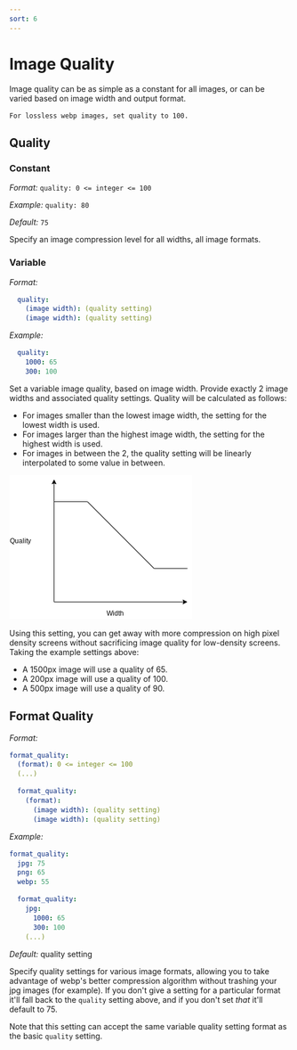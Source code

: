 ```yaml
--- 
sort: 6
---
```


# Image Quality

Image quality can be as simple as a constant for all images, or can be varied based on image width
and output format.

```note
For lossless webp images, set quality to 100.
```


## Quality

### Constant

  _Format:_ `quality: 0 <= integer <= 100`

  _Example:_ `quality: 80`

  _Default:_ `75`

  Specify an image compression level for all widths, all image formats.

### Variable

  _Format:_ 

```yaml
  quality: 
    (image width): (quality setting)
    (image width): (quality setting) 
```

  _Example:_ 

```yaml
  quality: 
    1000: 65
    300: 100
```

Set a variable image quality, based on image width. Provide exactly 2 image widths and associated
quality settings. Quality will be calculated as follows:

  * For images smaller than the lowest image width, the setting for the lowest width is used. 
  * For images larger than the highest image width, the setting for the highest width is used. 
  * For images in between the 2, the quality setting will be linearly interpolated to some value in
    between.

  ![](quality_width_graph.png)

Using this setting, you can get away with more compression on high pixel density screens without
sacrificing image quality for low-density screens. Taking the example settings above:

  * A 1500px image will use a quality of 65.
  * A 200px image will use a quality of 100.
  * A 500px image will use a quality of 90.


## Format Quality

  _Format:_

  ```yaml
  format_quality:
    (format): 0 <= integer <= 100
    (...)
  ```

  ```yaml
    format_quality: 
      (format):
        (image width): (quality setting)
        (image width): (quality setting) 
  ```


  _Example:_

  ```yaml
  format_quality:
    jpg: 75
    png: 65
    webp: 55
  ```

  ```yaml
    format_quality: 
      jpg:
        1000: 65
        300: 100
      (...)
  ```

  _Default:_ quality setting

  Specify quality settings for various image formats, allowing you to take advantage of webp's
  better compression algorithm without trashing your jpg images (for example). If you don't give a
  setting for a particular format it'll fall back to the `quality` setting above, and if you don't
  set _that_ it'll default to 75. 

  Note that this setting can accept the same variable quality setting format as the basic `quality` setting.
